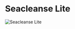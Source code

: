 # Seacleanse Lite
![Seacleanse Lite](https://cdn.dribbble.com/users/2254440/screenshots/4732651/8_bit_yacht.jpg)
